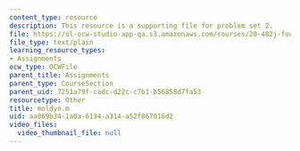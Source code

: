 ```yaml
---
content_type: resource
description: This resource is a supporting file for problem set 2.
file: https://ol-ocw-studio-app-qa.s3.amazonaws.com/courses/20-482j-foundations-of-algorithms-and-computational-techniques-in-systems-biology-spring-2006/aa069b341a0a6134a314a52f867016d2_moldyn.m
file_type: text/plain
learning_resource_types:
- Assignments
ocw_type: OCWFile
parent_title: Assignments
parent_type: CourseSection
parent_uid: 7251a79f-cadc-d22c-c7b1-b56858d7fa53
resourcetype: Other
title: moldyn.m
uid: aa069b34-1a0a-6134-a314-a52f867016d2
video_files:
  video_thumbnail_file: null
---
```

